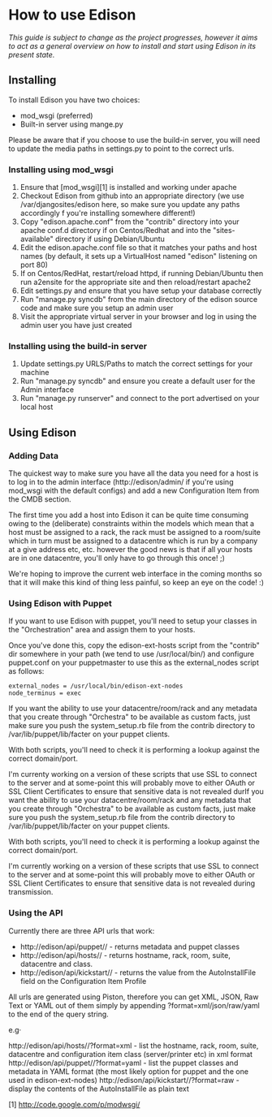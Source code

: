 # How to use Edison 

*This guide is subject to change as the project progresses, however it aims to act as a general overview on how to install and start using Edison in its present state.*

## Installing

To install Edison you have two choices:

*  mod_wsgi (preferred)
*  Built-in server using mange.py

Please be aware that if you choose to use the build-in server, you will need to update the media paths in settings.py to point to the correct urls.

### Installing using mod_wsgi

1.  Ensure that [mod_wsgi][1] is installed and working under apache
2.  Checkout Edison from github into an appropriate directory (we use /var/djangosites/edison here, so make sure you update any paths accordingly f you're installing somewhere different!)
3.  Copy "edison.apache.conf" from the "contrib" directory into your apache conf.d directory if on Centos/Redhat and into the "sites-available" directory if using Debian/Ubuntu
4.  Edit the edison.apache.conf file so that it matches your paths and host names (by default, it sets up a VirtualHost named "edison" listening on port 80)
5.  If on Centos/RedHat, restart/reload httpd, if running Debian/Ubuntu then run a2ensite for the appropriate site and then reload/restart apache2
6.  Edit settings.py and ensure that you have setup your database correctly
7.  Run "manage.py syncdb" from the main directory of the edison source code and make sure you setup an admin user
8.  Visit the appropriate virtual server in your browser and log in using the admin user you have just created

### Installing using the build-in server

1.  Update settings.py URLS/Paths to match the correct settings for your machine
2.  Run "manage.py syncdb" and ensure you create a default user for the Admin interface
3.  Run "manage.py runserver" and connect to the port advertised on your local host

## Using Edison

### Adding Data

The quickest way to make sure you have all the data you need for a host is to log in to the admin interface (http://edison/admin/ if you're using mod_wsgi with the default configs) and add a new Configuration Item from the CMDB section.

The first time you add a host into Edison it can be quite time consuming owing to the (deliberate) constraints within the models which mean that a host must be assigned to a rack, the rack must be assigned to a room/suite which in turn must be assigned to a datacentre which is run by a company at a give address etc, etc. however the good news is that if all your hosts are in one datacentre, you'll only have to go through this once! ;)

We're hoping to improve the current web interface in the coming months so that it will make this kind of thing less painful, so keep an eye on the code! :)

### Using Edison with Puppet

If you want to use Edison with puppet, you'll need to setup your classes in the "Orchestration" area and assign them to your hosts.

Once you've done this, copy the edison-ext-hosts script from the "contrib" dir somewhere in your path (we tend to use /usr/local/bin/) and configure puppet.conf on your puppetmaster to use this as the external_nodes script as follows:

    external_nodes = /usr/local/bin/edison-ext-nodes
    node_terminus = exec

If you want the ability to use your datacentre/room/rack and any metadata that you create through "Orchestra" to be available as custom facts, just make sure you push the system_setup.rb file from the contrib directory to /var/lib/puppet/lib/facter on your puppet clients.

With both scripts, you'll need to check it is performing a lookup against the correct domain/port.

I'm currenty working on a version of these scripts that use SSL to connect to the server and at some-point this will probably move to either OAuth or SSL Client Certificates to ensure that sensitive data is not revealed durIf you want the ability to use your datacentre/room/rack and any metadata that you create through "Orchestra" to be available as custom facts, just make sure you push the system_setup.rb file from the contrib directory to /var/lib/puppet/lib/facter on your puppet clients.

With both scripts, you'll need to check it is performing a lookup against the correct domain/port.

I'm currently working on a version of these scripts that use SSL to connect to the server and at some-point this will probably move to either OAuth or SSL Client Certificates to ensure that sensitive data is not revealed during transmission.

### Using the API

Currently there are three API urls that work:

*  http://edison/api/puppet/<FQDN of Host>/ - returns metadata and puppet classes
*  http://edison/api/hosts/<FQDN of Host>/ - returns hostname, rack, room, suite, datacentre and class.
*  http://edison/api/kickstart/<FQDN of Host>/ - returns the value from the AutoInstallFile field on the Configuration Item Profile

All urls are generated using Piston, therefore you can get XML, JSON, Raw Text or YAML out of them simply by appending ?format=xml/json/raw/yaml to the end of the query string. 

e.g·

http://edison/api/hosts/<FQDN of Host>/?format=xml - list the hostname, rack, room, suite, datacentre and configuration item class (server/printer etc) in xml format
http://edison/api/puppet/<FQDN of Host>/?format=yaml - list the puppet classes and metadata in YAML format (the most likely option for puppet and the one used in edison-ext-nodes)
http://edison/api/kickstart/<FQDN of Host>/?format=raw - display the contents of the AutoInstallFile as plain text


[1] http://code.google.com/p/modwsgi/
